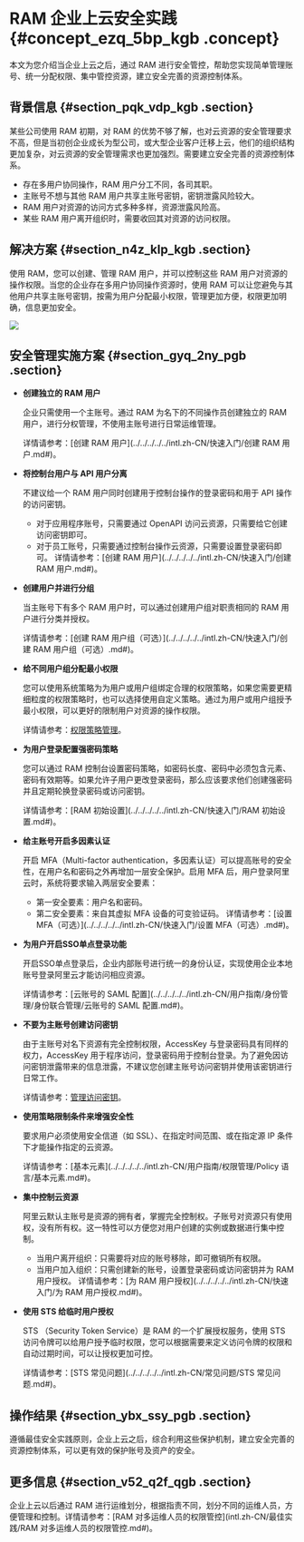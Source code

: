 # RAM 企业上云安全实践 {#concept_ezq_5bp_kgb .concept}

本文为您介绍当企业上云之后，通过 RAM 进行安全管控，帮助您实现简单管理账号、统一分配权限、集中管控资源，建立安全完善的资源控制体系。

## 背景信息 {#section_pqk_vdp_kgb .section}

某些公司使用 RAM 初期，对 RAM 的优势不够了解，也对云资源的安全管理要求不高，但是当初创企业成长为型公司，或大型企业客户迁移上云，他们的组织结构更加复杂，对云资源的安全管理需求也更加强烈。需要建立安全完善的资源控制体系。

-   存在多用户协同操作，RAM 用户分工不同，各司其职。
-   主账号不想与其他 RAM 用户共享主账号密钥，密钥泄露风险较大。
-   RAM 用户对资源的访问方式多种多样，资源泄露风险高。
-   某些 RAM 用户离开组织时，需要收回其对资源的访问权限。

## 解决方案 {#section_n4z_klp_kgb .section}

使用 RAM，您可以创建、管理 RAM 用户，并可以控制这些 RAM 用户对资源的操作权限。当您的企业存在多用户协同操作资源时，使用 RAM 可以让您避免与其他用户共享主账号密钥，按需为用户分配最小权限，管理更加方便，权限更加明确，信息更加安全。

![](http://static-aliyun-doc.oss-cn-hangzhou.aliyuncs.com/assets/img/97386/154891782137013_zh-CN.png)

## 安全管理实施方案 {#section_gyq_2ny_pgb .section}

-   **创建独立的 RAM 用户**

    企业只需使用一个主账号。通过 RAM 为名下的不同操作员创建独立的 RAM 用户，进行分权管理，不使用主账号进行日常运维管理。

    详情请参考：[创建 RAM 用户](../../../../../intl.zh-CN/快速入门/创建 RAM 用户.md#)。

-   **将控制台用户与 API 用户分离**

    不建议给一个 RAM 用户同时创建用于控制台操作的登录密码和用于 API 操作的访问密钥。

    -   对于应用程序账号，只需要通过 OpenAPI 访问云资源，只需要给它创建访问密钥即可。
    -   对于员工账号，只需要通过控制台操作云资源，只需要设置登录密码即可。
    详情请参考：[创建 RAM 用户](../../../../../intl.zh-CN/快速入门/创建 RAM 用户.md#)。

-   **创建用户并进行分组**

    当主账号下有多个 RAM 用户时，可以通过创建用户组对职责相同的 RAM 用户进行分类并授权。

    详情请参考：[创建 RAM 用户组（可选）](../../../../../intl.zh-CN/快速入门/创建 RAM 用户组（可选）.md#)。

-   **给不同用户组分配最小权限**

    您可以使用系统策略为为用户或用户组绑定合理的权限策略，如果您需要更精细粒度的权限策略时，也可以选择使用自定义策略。通过为用户或用户组授予最小权限，可以更好的限制用户对资源的操作权限。

    详情请参考：[权限策略管理](../../../../../intl.zh-CN/用户指南/权限管理/权限策略管理.md#)。

-   **为用户登录配置强密码策略**

    您可以通过 RAM 控制台设置密码策略，如密码长度、密码中必须包含元素、密码有效期等。如果允许子用户更改登录密码，那么应该要求他们创建强密码并且定期轮换登录密码或访问密钥。

    详情请参考：[RAM 初始设置](../../../../../intl.zh-CN/快速入门/RAM 初始设置.md#)。

-   **给主账号开启多因素认证**

    开启 MFA（Multi-factor authentication，多因素认证）可以提高账号的安全性，在用户名和密码之外再增加一层安全保护。启用 MFA 后，用户登录阿里云时，系统将要求输入两层安全要素：

    -   第一安全要素：用户名和密码。
    -   第二安全要素：来自其虚拟 MFA 设备的可变验证码。
    详情请参考：[设置 MFA（可选）](../../../../../intl.zh-CN/快速入门/设置 MFA（可选）.md#)。

-   **为用户开启SSO单点登录功能**

    开启SSO单点登录后，企业内部账号进行统一的身份认证，实现使用企业本地账号登录阿里云才能访问相应资源。

    详情请参考：[云账号的 SAML 配置](../../../../../intl.zh-CN/用户指南/身份管理/身份联合管理/云账号的 SAML 配置.md#)。

-   **不要为主账号创建访问密钥**

    由于主账号对名下资源有完全控制权限，AccessKey 与登录密码具有同样的权力，AccessKey 用于程序访问，登录密码用于控制台登录。为了避免因访问密钥泄露带来的信息泄露，不建议您创建主账号访问密钥并使用该密钥进行日常工作。

    详情请参考：[管理访问密钥](../../../../../intl.zh-CN/用户指南/身份管理/用户管理/用户.md#ol_ik1_pzh_4fb)。

-   **使用策略限制条件来增强安全性**

    要求用户必须使用安全信道（如 SSL）、在指定时间范围、或在指定源 IP 条件下才能操作指定的云资源。

    详情请参考：[基本元素](../../../../../intl.zh-CN/用户指南/权限管理/Policy 语言/基本元素.md#)。

-   **集中控制云资源**

    阿里云默认主账号是资源的拥有者，掌握完全控制权。子账号对资源只有使用权，没有所有权。这一特性可以方便您对用户创建的实例或数据进行集中控制。

    -   当用户离开组织：只需要将对应的账号移除，即可撤销所有权限。
    -   当用户加入组织：只需创建新的账号，设置登录密码或访问密钥并为 RAM 用户授权。
    详情请参考：[为 RAM 用户授权](../../../../../intl.zh-CN/快速入门/为 RAM 用户授权.md#)。

-   **使用 STS 给临时用户授权**

    STS （Security Token Service）是 RAM 的一个扩展授权服务，使用 STS 访问令牌可以给用户授予临时权限，您可以根据需要来定义访问令牌的权限和自动过期时间，可以让授权更加可控。

    详情请参考：[STS 常见问题](../../../../../intl.zh-CN/常见问题/STS 常见问题.md#)。


## 操作结果 {#section_ybx_ssy_pgb .section}

遵循最佳安全实践原则，企业上云之后，综合利用这些保护机制，建立安全完善的资源控制体系，可以更有效的保护账号及资产的安全。

## 更多信息 {#section_v52_q2f_qgb .section}

企业上云以后通过 RAM 进行运维划分，根据指责不同，划分不同的运维人员，方便管理和控制。详情请参考：[RAM 对多运维人员的权限管控](intl.zh-CN/最佳实践/RAM 对多运维人员的权限管控.md#)。


